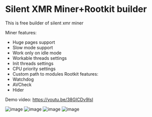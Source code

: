 # Silent XMR Miner+Rootkit builder
This is free builder of silent xmr miner

Miner features:
  - Huge pages support
  - Slow mode support
  - Work only on idle mode
  - Workable threads settings
  - Init threads settings
  - CPU priority settings
  - Custom path to modules
Rootkit features:
  - Watchdog
  - AVCheck
  - Hider

Demo video:
https://youtu.be/38GICDv9IsI

![image](https://github.com/user-attachments/assets/aed266ca-5493-436d-8e47-5d691746acfc)
![image](https://github.com/user-attachments/assets/68eb4563-90b7-420a-99bd-202b8a8b860a)
![image](https://github.com/user-attachments/assets/f6639988-7bac-439b-8cbc-d888bc685380)
![image](https://github.com/user-attachments/assets/878fd59d-7fcd-434b-b0c5-748a2e2274d5)
